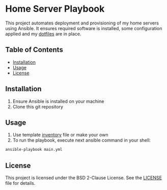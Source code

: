 # Home Server Playbook
This project automates deployment and provisioning of my home servers
using Ansible.
It ensures required software is installed, some configuration applied
and my [dotfiles](https://github.com/daniyl-x/dotfiles) are in place.


## Table of Contents
- [Installation](#installation)
- [Usage](#usage)
- [License](#license)


## Installation
1. Ensure Ansible is installed on your machine
2. Clone this git repository


## Usage
1. Use template [inventory](./inventory.yml.example) file or make your own
2. To run the playbook, execute next ansible command in your shell:
```sh
ansible-playbook main.yml
```


## License
This project is licensed under the BSD 2-Clause License.
See the [LICENSE](LICENSE) file for details.

